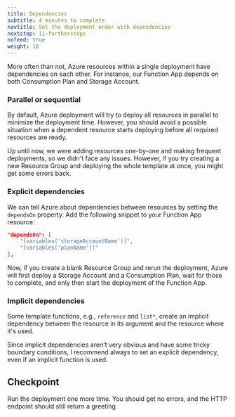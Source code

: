 ```yaml
---
title: Dependencies
subtitle: 4 minutes to complete
navtitle: Set the deployment order with dependencies
nextstep: 11-furthersteps
nofeed: true
weight: 10
---
```


More often than not, Azure resources within a single deployment have dependencies on each other. For instance, our Function App depends on both Consumption Plan and Storage Account.

### Parallel or sequential

By default, Azure deployment will try to deploy all resources in parallel to minimize the deployment time. However, you should avoid a possible situation when a dependent resource starts deploying before all required resources are ready.

Up until now, we were adding resources one-by-one and making frequent deployments, so we didn't face any issues. However, if you try creating a new Resource Group and deploying the whole template at once, you might get some errors back.

### Explicit dependencies

We can tell Azure about dependencies between resources by setting the `dependsOn` property. Add the following snippet to your Function App resource:

```json
"dependsOn": [
    "[variables('storageAccountName')]",
    "[variables('planName')]"
],
```

Now, if you create a blank Resource Group and rerun the deployment, Azure will first deploy a Storage Account and a Consumption Plan, wait for those to complete, and only then start the deployment of the Function App.

### Implicit dependencies

Some template functions, e.g., `reference` and `list*`, create an implicit dependency between the resource in its argument and the resource where it's used.

Since implicit dependencies aren't very obvious and have some tricky boundary conditions, I recommend always to set an explicit dependency, even if an implicit function is used.

## Checkpoint

Run the deployment one more time. You should get no errors, and the HTTP endpoint should still return a greeting.
